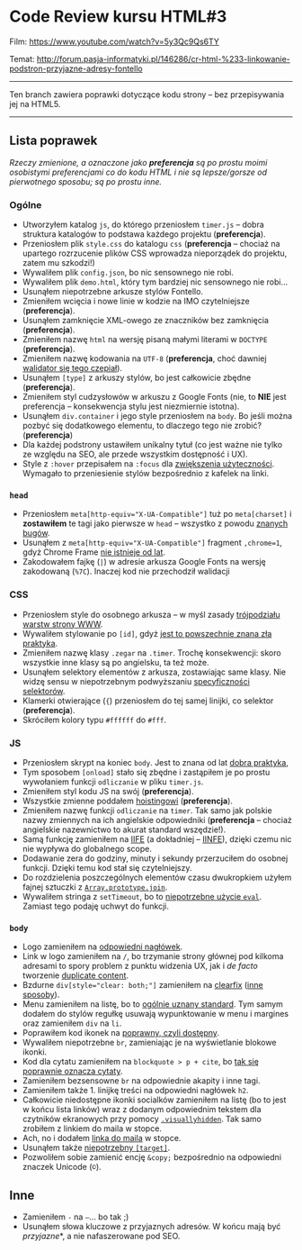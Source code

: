 # Code Review kursu HTML#3

Film: https://www.youtube.com/watch?v=5y3Qc9Qs6TY

Temat: http://forum.pasja-informatyki.pl/146286/cr-html-%233-linkowanie-podstron-przyjazne-adresy-fontello

---

Ten branch zawiera poprawki dotyczące kodu strony – bez przepisywania jej na HTML5.

---


## Lista poprawek

_Rzeczy zmienione, a oznaczone jako **preferencja** są po prostu moimi osobistymi preferencjami co do kodu HTML i nie są lepsze/gorsze od pierwotnego sposobu; są po prostu inne._

### Ogólne

* Utworzyłem katalog `js`, do którego przeniosłem `timer.js` – dobra struktura katalogów to podstawa każdego projektu (**preferencja**).
* Przeniosłem plik `style.css` do katalogu `css` (**preferencja** – chociaż na upartego rozrzucenie plików CSS wprowadza nieporządek do projektu, zatem mu szkodzi!)
* Wywaliłem plik `config.json`, bo nic sensownego nie robi.
* Wywaliłem plik `demo.html`, który tym bardziej nic sensownego nie robi…
* Usunąłem niepotrzebne arkusze stylów Fontello.
* Zmieniłem wcięcia i nowe linie w kodzie na IMO czytelniejsze (**preferencja**).
* Usunąłem zamknięcie XML-owego ze znaczników bez zamknięcia (**preferencja**).
* Zmieniłem nazwę `html` na wersję pisaną małymi literami w `DOCTYPE` (**preferencja**).
* Zmieniłem nazwę kodowania na `UTF-8` (**preferencja**, choć dawniej [walidator się tego czepiał](http://tutorials.comandeer.pl/html5-blog.html#ustawienie-kodowania)).
* Usunąłem `[type]` z arkuszy stylów, bo jest całkowicie zbędne (**preferencja**).
* Zmieniłem styl cudzysłowów w arkuszu z Google Fonts (nie, to **NIE** jest preferencja – konsekwencja stylu jest niezmiernie istotna).
* Usunąłem `div.container` i jego style przeniosłem na `body`. Bo jeśli można pozbyć się dodatkowego elementu, to dlaczego tego nie zrobić? (**preferencja**)
* Dla każdej podstrony ustawiłem unikalny tytuł (co jest ważne nie tylko ze względu na SEO, ale przede wszystkim dostępność i UX).
* Style z `:hover` przepisałem na `:focus` dla [zwiększenia użyteczności](http://outlinenone.com). Wymagało to przeniesienie stylów bezpośrednio z kafelek na linki.

### `head`

* Przeniosłem `meta[http-equiv="X-UA-Compatible"]` tuż po `meta[charset]` i **zostawiłem** te tagi jako pierwsze w `head` – wszystko z powodu [znanych bugów](https://github.com/h5bp/html5-boilerplate/blob/b5d6e7b1613fca24d250fa8e5bc7bcc3dd6002ef/dist/doc/html.md#the-order-of-the-title-and-meta-tags).
* Usunąłem z `meta[http-equiv="X-UA-Compatible"]` fragment `,chrome=1`, gdyż Chrome Frame [nie istnieje od lat](http://blog.chromium.org/2013/06/retiring-chrome-frame.html).
* Zakodowałem fajkę (`|`) w adresie arkusza Google Fonts na wersję zakodowaną (`%7C`). Inaczej kod nie przechodził walidacji

### CSS

* Przeniosłem style do osobnego arkusza – w myśl zasady [trójpodziału warstw strony WWW](http://webroad.pl/inne/3722-progressive-enhancement-zapomniany-fundament).
* Wywaliłem stylowanie po `[id]`, gdyż [jest to powszechnie znana zła praktyka](http://forum.pasja-informatyki.pl/109776/html-class-czy-id?show=109816#a109816).
* Zmieniłem nazwę klasy `.zegar` na `.timer`. Trochę konsekwencji: skoro wszystkie inne klasy są po angielsku, ta też może.
* Usunąłem selektory elementów z arkusza, zostawiając same klasy. Nie widzę sensu w niepotrzebnym podwyższaniu [specyficzności selektorów](http://www.standardista.com/css3/css-specificity/).
* Klamerki otwierające (`{`) przeniosłem do tej samej linijki, co selektor (**preferencja**).
* Skróciłem kolory typu `#ffffff` do `#fff`.

### JS

* Przeniosłem skrypt na koniec `body`. Jest to znana od lat [dobra praktyka](https://developer.yahoo.com/performance/rules.html#js_bottom),
* Tym sposobem `[onload]` stało się zbędne i zastąpiłem je po prostu wywołaniem funkcji `odliczanie` w pliku `timer.js`.
* Zmieniłem styl kodu JS na swój (**preferencja**).
* Wszystkie zmienne poddałem [hoistingowi](https://developer.mozilla.org/en-US/docs/Glossary/Hoisting) (**preferencja**).
* Zmieniłem nazwę funkcji `odliczanie` na `timer`. Tak samo jak polskie nazwy zmiennych na ich angielskie odpowiedniki (**preferencja** – chociaż angielskie nazewnictwo to akurat standard wszędzie!).
* Samą funkcję zamieniłem na [IIFE](http://benalman.com/news/2010/11/immediately-invoked-function-expression/) (a dokładniej – [IINFE](https://kangax.github.io/nfe/)), dzięki czemu nic nie wypływa do globalnego scope.
* Dodawanie zera do godziny, minuty i sekundy przerzuciłem do osobnej funkcji. Dzięki temu kod stał się czytelniejszy.
* Do rozdzielenia poszczególnych elementów czasu dwukropkiem użyłem fajnej sztuczki z [`Array.prototype.join`](https://developer.mozilla.org/en/docs/Web/JavaScript/Reference/Global_Objects/Array/join).
* Wywaliłem stringa z `setTimeout`, bo to [niepotrzebne użycie `eval`](http://bonsaiden.github.io/JavaScript-Garden/#hidden-use-of-eval-). Zamiast tego podaję uchwyt do funkcji.

### `body`

* Logo zamieniłem na [odpowiedni nagłówek](http://www.webkrytyk.pl/krytyka/lexy.com.pl/#naglowki).
* Link w logo zamieniłem na `/`, bo trzymanie strony głównej pod kilkoma adresami to spory problem z punktu widzenia UX, jak i _de facto_ tworzenie [duplicate content](https://support.google.com/webmasters/answer/66359?hl=en).
* Bzdurne `div[style="clear: both;"]` zamieniłem na [clearfix](http://nicolasgallagher.com/micro-clearfix-hack/) ([inne sposoby](http://www.forumweb.pl/porady-i-tutoriale-www/css-clearowanie-czyli-problemy-z-float,47914)).
* Menu zamieniłem na listę, bo to [ogólnie uznany standard](https://css-tricks.com/wrapup-of-navigation-in-lists/). Tym samym dodałem do stylów regułkę usuwają wypunktowanie w menu i margines oraz zamieniłem `div` na `li`.
* Poprawiłem kod ikonek na [poprawny, czyli dostępny](http://fontawesome.io/accessibility/).
* Wywaliłem niepotrzebne `br`, zamieniając je na wyświetlanie blokowe ikonki.
* Kod dla cytatu zamieniłem na `blockquote > p + cite`, bo [tak się poprawnie oznacza cytaty](http://html5doctor.com/cite-and-blockquote-reloaded/).
* Zamieniłem bezsensowne `br` na odpowiednie akapity i inne tagi.
* Zamieniłem także 1. linijkę treści na odpowiedni nagłówek `h2`.
* Całkowicie niedostępne ikonki socialków zamieniłem na listę (bo to jest w końcu lista linków) wraz z dodanym odpowiednim tekstem dla czytników ekranowych przy pomocy [`.visuallyhidden`](https://github.com/h5bp/html5-boilerplate/blob/b5d6e7b1613fca24d250fa8e5bc7bcc3dd6002ef/dist/doc/css.md#visuallyhidden). Tak samo zrobiłem z linkiem do maila w stopce.
* Ach, no i dodałem [linka do maila](https://developer.mozilla.org/en-US/docs/Web/Guide/HTML/Email_links) w stopce.
* Usunąłem także [niepotrzebny `[target]`](https://kornel.ski/target).
* Pozwoliłem sobie zamienić encję `&copy;` bezpośrednio na odpowiedni znaczek Unicode (`©`).

## Inne

* Zamieniłem `-` na `—`… bo tak ;)
* Usunąłem słowa kluczowe z przyjaznych adresów. W końcu mają być *przyjazne**, a nie nafaszerowane pod SEO.
